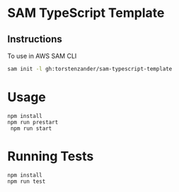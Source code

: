 # SAM TypeScript Template


## Instructions

To use in AWS SAM CLI
```bash
sam init -l gh:torstenzander/sam-typescript-template
```
# Usage

```
npm install
npm run prestart
 npm run start

```

# Running Tests
```
npm install
npm run test
```
